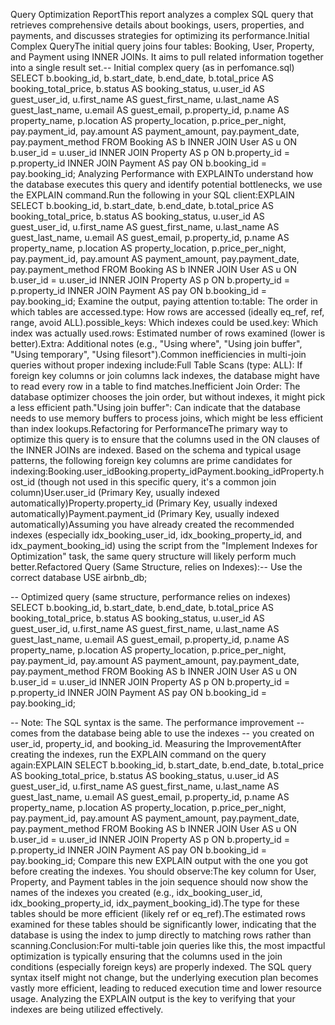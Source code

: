 Query Optimization ReportThis report analyzes a complex SQL query that retrieves comprehensive details about bookings, users, properties, and payments, and discusses strategies for optimizing its performance.Initial Complex QueryThe initial query joins four tables: Booking, User, Property, and Payment using INNER JOINs. It aims to pull related information together into a single result set.-- Initial complex query (as in perfomance.sql)
SELECT
    b.booking_id,
    b.start_date,
    b.end_date,
    b.total_price AS booking_total_price,
    b.status AS booking_status,
    u.user_id AS guest_user_id,
    u.first_name AS guest_first_name,
    u.last_name AS guest_last_name,
    u.email AS guest_email,
    p.property_id,
    p.name AS property_name,
    p.location AS property_location,
    p.price_per_night,
    pay.payment_id,
    pay.amount AS payment_amount,
    pay.payment_date,
    pay.payment_method
FROM
    Booking AS b
INNER JOIN
    User AS u ON b.user_id = u.user_id
INNER JOIN
    Property AS p ON b.property_id = p.property_id
INNER JOIN
    Payment AS pay ON b.booking_id = pay.booking_id;
Analyzing Performance with EXPLAINTo understand how the database executes this query and identify potential bottlenecks, we use the EXPLAIN command.Run the following in your SQL client:EXPLAIN
SELECT
    b.booking_id,
    b.start_date,
    b.end_date,
    b.total_price AS booking_total_price,
    b.status AS booking_status,
    u.user_id AS guest_user_id,
    u.first_name AS guest_first_name,
    u.last_name AS guest_last_name,
    u.email AS guest_email,
    p.property_id,
    p.name AS property_name,
    p.location AS property_location,
    p.price_per_night,
    pay.payment_id,
    pay.amount AS payment_amount,
    pay.payment_date,
    pay.payment_method
FROM
    Booking AS b
INNER JOIN
    User AS u ON b.user_id = u.user_id
INNER JOIN
    Property AS p ON b.property_id = p.property_id
INNER JOIN
    Payment AS pay ON b.booking_id = pay.booking_id;
Examine the output, paying attention to:table: The order in which tables are accessed.type: How rows are accessed (ideally eq_ref, ref, range, avoid ALL).possible_keys: Which indexes could be used.key: Which index was actually used.rows: Estimated number of rows examined (lower is better).Extra: Additional notes (e.g., "Using where", "Using join buffer", "Using temporary", "Using filesort").Common inefficiencies in multi-join queries without proper indexing include:Full Table Scans (type: ALL): If foreign key columns or join columns lack indexes, the database might have to read every row in a table to find matches.Inefficient Join Order: The database optimizer chooses the join order, but without indexes, it might pick a less efficient path."Using join buffer": Can indicate that the database needs to use memory buffers to process joins, which might be less efficient than index lookups.Refactoring for PerformanceThe primary way to optimize this query is to ensure that the columns used in the ON clauses of the INNER JOINs are indexed. Based on the schema and typical usage patterns, the following foreign key columns are prime candidates for indexing:Booking.user_idBooking.property_idPayment.booking_idProperty.host_id (though not used in this specific query, it's a common join column)User.user_id (Primary Key, usually indexed automatically)Property.property_id (Primary Key, usually indexed automatically)Payment.payment_id (Primary Key, usually indexed automatically)Assuming you have already created the recommended indexes (especially idx_booking_user_id, idx_booking_property_id, and idx_payment_booking_id) using the script from the "Implement Indexes for Optimization" task, the same query structure will likely perform much better.Refactored Query (Same Structure, relies on Indexes):-- Use the correct database
USE airbnb_db;

-- Optimized query (same structure, performance relies on indexes)
SELECT
    b.booking_id,
    b.start_date,
    b.end_date,
    b.total_price AS booking_total_price,
    b.status AS booking_status,
    u.user_id AS guest_user_id,
    u.first_name AS guest_first_name,
    u.last_name AS guest_last_name,
    u.email AS guest_email,
    p.property_id,
    p.name AS property_name,
    p.location AS property_location,
    p.price_per_night,
    pay.payment_id,
    pay.amount AS payment_amount,
    pay.payment_date,
    pay.payment_method
FROM
    Booking AS b
INNER JOIN
    User AS u ON b.user_id = u.user_id
INNER JOIN
    Property AS p ON b.property_id = p.property_id
INNER JOIN
    Payment AS pay ON b.booking_id = pay.booking_id;

-- Note: The SQL syntax is the same. The performance improvement
-- comes from the database being able to use the indexes
-- you created on user_id, property_id, and booking_id.
Measuring the ImprovementAfter creating the indexes, run the EXPLAIN command on the query again:EXPLAIN
SELECT
    b.booking_id,
    b.start_date,
    b.end_date,
    b.total_price AS booking_total_price,
    b.status AS booking_status,
    u.user_id AS guest_user_id,
    u.first_name AS guest_first_name,
    u.last_name AS guest_last_name,
    u.email AS guest_email,
    p.property_id,
    p.name AS property_name,
    p.location AS property_location,
    p.price_per_night,
    pay.payment_id,
    pay.amount AS payment_amount,
    pay.payment_date,
    pay.payment_method
FROM
    Booking AS b
INNER JOIN
    User AS u ON b.user_id = u.user_id
INNER JOIN
    Property AS p ON b.property_id = p.property_id
INNER JOIN
    Payment AS pay ON b.booking_id = pay.booking_id;
Compare this new EXPLAIN output with the one you got before creating the indexes. You should observe:The key column for User, Property, and Payment tables in the join sequence should now show the names of the indexes you created (e.g., idx_booking_user_id, idx_booking_property_id, idx_payment_booking_id).The type for these tables should be more efficient (likely ref or eq_ref).The estimated rows examined for these tables should be significantly lower, indicating that the database is using the index to jump directly to matching rows rather than scanning.Conclusion:For multi-table join queries like this, the most impactful optimization is typically ensuring that the columns used in the join conditions (especially foreign keys) are properly indexed. The SQL query syntax itself might not change, but the underlying execution plan becomes vastly more efficient, leading to reduced execution time and lower resource usage. Analyzing the EXPLAIN output is the key to verifying that your indexes are being utilized effectively.
